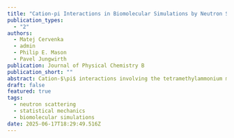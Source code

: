 ```yaml
---
title: "Cation-pi Interactions in Biomolecular Simulations by Neutron Scattering and Molecular Dynamics: Case Study of the Tetramethylammonium Cation"
publication_types:
  - "2"
authors:
  - Matej Cervenka
  - admin
  - Philip E. Mason
  - Pavel Jungwirth
publication: Journal of Physical Chemistry B
publication_short: ""
abstract: Cation-$\pi$ interactions involving the tetramethylammonium motif are prevalent in biological systems, playing crucial roles in membrane protein function, DNA expression regulation, or protein folding. However, accurately modeling cation-$\pi$ interactions in molecular dynamics is computationally challenging, especially in large biomolecular systems where electronic polarization plays a critical role. This study implements a physically justified electronic continuum correction (ECC) to the CHARMM36 force field, scaling ionic charges by a factor of 0.75 to effectively account for electronic polarization without additional computational overhead. Here, this approach, while not specifically designed for cation-$\pi$ interactions, is shown to significantly improve predictions of the structure of an aqueous tetramethylammonium pyridine complex as compared to neutron diffraction data. These results underscore the potential of ECC as a versatile method to improve description of cation-$\pi$ interactions in biomolecular simulations.
draft: false
featured: true
tags:
  - neutron scattering
  - statistical mechanics
  - biomolecular simulations
date: 2025-06-17T18:29:49.516Z
---
```



